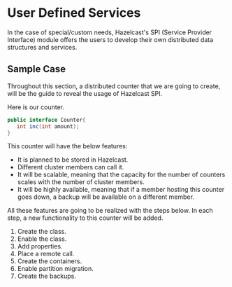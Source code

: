 

# User Defined Services

In the case of special/custom needs, Hazelcast's SPI (Service Provider Interface) module offers the users to develop their own distributed data structures and services.


## Sample Case

Throughout this section, a distributed counter that we are going to create, will be the guide to reveal the usage of Hazelcast SPI.

Here is our counter.

```java
public interface Counter{
   int inc(int amount);
}
```

This counter will have the below features:
- It is planned to be stored in Hazelcast. 
- Different cluster members can call it. 
- It will be scalable, meaning that the capacity for the number of counters scales with the number of cluster members.
- It will be highly available, meaning that if a member hosting this counter goes down, a backup will be available on a different member.

All these features are going to be realized with the steps below. In each step, a new functionality to this counter will be added.

1. Create the class.
2. Enable the class.
3. Add properties.
5. Place a remote call.
5. Create the containers.
6. Enable partition migration.
6. Create the backups.



